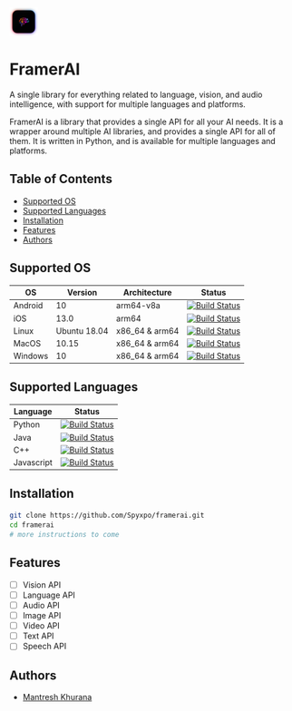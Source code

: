 <img src="https://raw.githubusercontent.com/Spyxpo/framerai/stable/images/logo.png" width="50" height="50">

# FramerAI

A single library for everything related to language, vision, and audio intelligence, with support for multiple languages and platforms.

FramerAI is a library that provides a single API for all your AI needs. It is a wrapper around multiple AI libraries, and provides a single API for all of them. It is written in Python, and is available for multiple languages and platforms.

## Table of Contents

- [Supported OS](#supported-os)
- [Supported Languages](#supported-languages)
- [Installation](#installation)
- [Features](#features)
- [Authors](#authors)

## Supported OS

| OS      | Version | Architecture | Status |
| ------- | ------- | ------------ | ------ |
Android | 10 | arm64-v8a | [![Build Status](https://travis-ci.com/Spyxpo/framerai.svg?branch=stable)](https://travis-ci.com/Spyxpo/framerai)
iOS | 13.0 | arm64 | [![Build Status](https://travis-ci.com/Spyxpo/framerai.svg?branch=stable)](https://travis-ci.com/Spyxpo/framerai)
Linux | Ubuntu 18.04 | x86_64 & arm64 | [![Build Status](https://travis-ci.com/Spyxpo/framerai.svg?branch=stable)](https://travis-ci.com/Spyxpo/framerai)
MacOS | 10.15 | x86_64 & arm64 | [![Build Status](https://travis-ci.com/Spyxpo/framerai.svg?branch=stable)](https://travis-ci.com/Spyxpo/framerai)
Windows | 10 | x86_64 & arm64 | [![Build Status](https://travis-ci.com/Spyxpo/framerai.svg?branch=stable)](https://travis-ci.com/Spyxpo/framerai)

## Supported Languages

| Language | Status |
| ------- | ------- |
Python | [![Build Status](https://travis-ci.com/Spyxpo/framerai.svg?branch=stable)](https://travis-ci.com/Spyxpo/framerai)
Java | [![Build Status](https://travis-ci.com/Spyxpo/framerai.svg?branch=stable)](https://travis-ci.com/Spyxpo/framerai)
C++ | [![Build Status](https://travis-ci.com/Spyxpo/framerai.svg?branch=stable)](https://travis-ci.com/Spyxpo/framerai)
Javascript | [![Build Status](https://travis-ci.com/Spyxpo/framerai.svg?branch=stable)](https://travis-ci.com/Spyxpo/framerai)

## Installation

```bash
git clone https://github.com/Spyxpo/framerai.git
cd framerai
# more instructions to come
```

## Features

- [ ] Vision API
- [ ] Language API
- [ ] Audio API
- [ ] Image API
- [ ] Video API
- [ ] Text API
- [ ] Speech API

## Authors

- [Mantresh Khurana](https://github.com/mantreshkhurana/)
